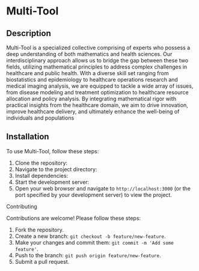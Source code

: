 # Multi-Tool

## Description

Multi-Tool is a specialized collective comprising of experts who possess a deep understanding of both mathematics and health sciences. Our interdisciplinary approach allows us to bridge the gap between these two fields, utilizing mathematical principles to address complex challenges in healthcare and public health. With a diverse skill set ranging from biostatistics and epidemiology to healthcare operations research and medical imaging analysis, we are equipped to tackle a wide array of issues, from disease modeling and treatment optimization to healthcare resource allocation and policy analysis. By integrating mathematical rigor with practical insights from the healthcare domain, we aim to drive innovation, improve healthcare delivery, and ultimately enhance the well-being of individuals and populations

## Installation

To use Multi-Tool, follow these steps:

1. Clone the repository:
2. Navigate to the project directory:
3. Install dependencies:
4. Start the development server:
5. Open your web browser and navigate to `http://localhost:3000` (or the port specified by your development server) to view the project.


Contributing

Contributions are welcome! Please follow these steps:

1. Fork the repository.
2. Create a new branch: `git checkout -b feature/new-feature`.
3. Make your changes and commit them: `git commit -m 'Add some feature'`.
4. Push to the branch: `git push origin feature/new-feature`.
5. Submit a pull request.


